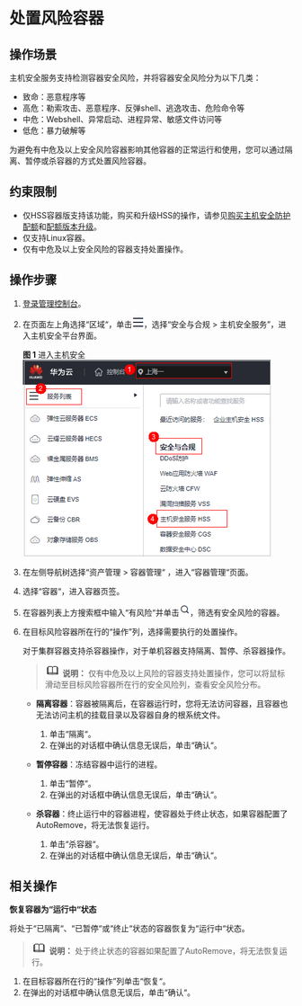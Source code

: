 # 处置风险容器<a name="hss_01_0506"></a>

## 操作场景<a name="section591755794616"></a>

主机安全服务支持检测容器安全风险，并将容器安全风险分为以下几类：

-   致命：恶意程序等
-   高危：勒索攻击、恶意程序、反弹shell、逃逸攻击、危险命令等
-   中危：Webshell、异常启动、进程异常、敏感文件访问等
-   低危：暴力破解等

为避免有中危及以上安全风险容器影响其他容器的正常运行和使用，您可以通过隔离、暂停或杀容器的方式处置风险容器。

## 约束限制<a name="section1854716547329"></a>

-   仅HSS容器版支持该功能，购买和升级HSS的操作，请参见[购买主机安全防护配额](购买主机安全防护配额.md)和[配额版本升级](配额版本升级.md)。
-   仅支持Linux容器。
-   仅有中危及以上安全风险的容器支持处置操作。

## 操作步骤<a name="section1577710392301"></a>

1.  [登录管理控制台](https://console.huaweicloud.com/?locale=zh-cn)。
2.  在页面左上角选择“区域“，单击![](figures/zh-cn_image_0000001517317834.png)，选择“安全与合规 \> 主机安全服务”，进入主机安全平台界面。

    **图 1**  进入主机安全<a name="hss_01_0234_fig1855613765114"></a>  
    ![](figures/进入主机安全.png "进入主机安全")

3.  在左侧导航树选择“资产管理  \>  容器管理“  ，进入“容器管理“页面。
4.  选择“容器“，进入容器页签。
5.  在容器列表上方搜索框中输入“有风险“并单击![](figures/zh-cn_image_0000001632965461.png)，筛选有安全风险的容器。
6.  在目标风险容器所在行的“操作”列，选择需要执行的处置操作。

    对于集群容器支持杀容器操作，对于单机容器支持隔离、暂停、杀容器操作。

    >![](public_sys-resources/icon-note.gif) **说明：** 
    >仅有中危及以上风险的容器支持处置操作，您可以将鼠标滑动至目标风险容器所在行的安全风险列，查看安全风险分布。

    -   **隔离容器**：容器被隔离后，在容器运行时，您将无法访问容器，且容器也无法访问主机的挂载目录以及容器自身的根系统文件。
        1.  单击“隔离“。
        2.  在弹出的对话框中确认信息无误后，单击“确认“。

    -   **暂停容器**：冻结容器中运行的进程。
        1.  单击“暂停“。
        2.  在弹出的对话框中确认信息无误后，单击“确认“。

    -   **杀容器**：终止运行中的容器进程，使容器处于终止状态，如果容器配置了AutoRemove，将无法恢复运行。
        1.  单击“杀容器“。
        2.  在弹出的对话框中确认信息无误后，单击“确认“。

## 相关操作<a name="section195251511998"></a>

**恢复容器为“运行中“状态**

将处于“已隔离“、“已暂停“或“终止“状态的容器恢复为“运行中“状态。

>![](public_sys-resources/icon-note.gif) **说明：** 
>处于终止状态的容器如果配置了AutoRemove，将无法恢复运行。

1.  在目标容器所在行的“操作”列单击“恢复“。
2.  在弹出的对话框中确认信息无误后，单击“确认“。

